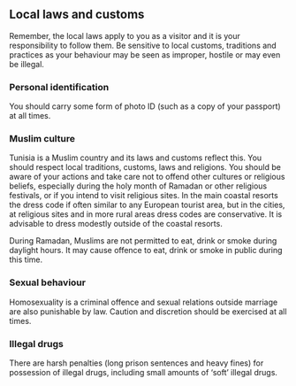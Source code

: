 ## Local laws and customs

Remember, the local laws apply to you as a visitor and it is your responsibility to follow them. Be sensitive to local customs, traditions and practices as your behaviour may be seen as improper, hostile or may even be illegal.

### **Personal identification**

You should carry some form of photo ID (such as a copy of your passport) at all times.

### **Muslim culture**

Tunisia is a Muslim country and its laws and customs reflect this. You should respect local traditions, customs, laws and religions. You should be aware of your actions and take care not to offend other cultures or religious beliefs, especially during the holy month of Ramadan or other religious festivals, or if you intend to visit religious sites. In the main coastal resorts the dress code if often similar to any European tourist area, but in the cities, at religious sites and in more rural areas dress codes are conservative. It is advisable to dress modestly outside of the coastal resorts.

During Ramadan, Muslims are not permitted to eat, drink or smoke during daylight hours. It may cause offence to eat, drink or smoke in public during this time.

### **Sexual behaviour**

Homosexuality is a criminal offence and sexual relations outside marriage are also punishable by law. Caution and discretion should be exercised at all times.

### **Illegal drugs**

There are harsh penalties (long prison sentences and heavy fines) for possession of illegal drugs, including small amounts of ‘soft’ illegal drugs.